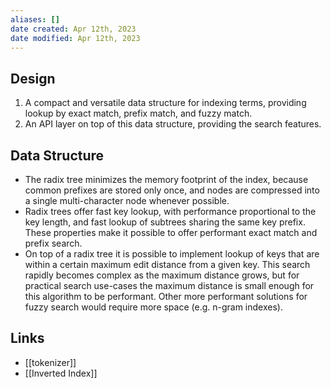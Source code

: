 ```yaml
---
aliases: []
date created: Apr 12th, 2023
date modified: Apr 12th, 2023
---
```


## Design
1. A compact and versatile data structure for indexing terms, providing lookup by exact match, prefix match, and fuzzy match.
2. An API layer on top of this data structure, providing the search features.

## Data Structure
- The radix tree minimizes the memory footprint of the index, because common prefixes are stored only once, and nodes are compressed into a single multi-character node whenever possible.
- Radix trees offer fast key lookup, with performance proportional to the key length, and fast lookup of subtrees sharing the same key prefix. These properties make it possible to offer performant exact match and prefix search.
- On top of a radix tree it is possible to implement lookup of keys that are within a certain maximum edit distance from a given key. This search rapidly becomes complex as the maximum distance grows, but for practical search use-cases the maximum distance is small enough for this algorithm to be performant. Other more performant solutions for fuzzy search would require more space (e.g. n-gram indexes).

## Links
- [[tokenizer]]
- [[Inverted Index]]